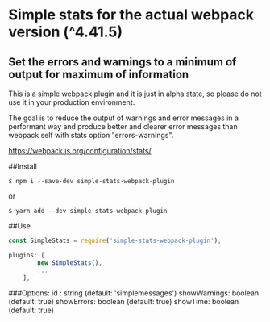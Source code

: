 # Simple stats for the actual webpack version (^4.41.5)
## Set the errors and warnings to a minimum of output for maximum of information

This is a simple webpack plugin and it is just in alpha state, 
so please do not use it in your production environment.

The goal is to reduce the output of warnings and error messages in a performant 
way and produce better and clearer error messages than webpack self with stats option 
"errors-warnings".

https://webpack.js.org/configuration/stats/

##Install
```npm
$ npm i --save-dev simple-stats-webpack-plugin
```
or
```yarn
$ yarn add --dev simple-stats-webpack-plugin
```

##Use

```js
const SimpleStats = require('simple-stats-webpack-plugin');
```

```js
plugins: [
        new SimpleStats(),
        ...
    ],
```
###Options:
    id : string (default: 'simplemessages') 
    showWarnings: boolean (default: true)
    showErrors: boolean (default: true)
    showTime: boolean (default: true)